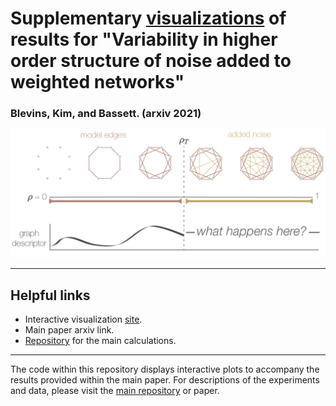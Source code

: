 # Supplementary [visualizations](https://asizemore.github.io/noise_and_tda_supplement/) of results for "Variability in higher order structure of noise added to weighted networks" 
### Blevins, Kim, and Bassett. (arxiv 2021)

![By first adding model edges, then edges at random, we can ask how the added noise affects a given graph descriptor.](./images/repository_figures_added_noise.png)

------

## Helpful links
- Interactive visualization [site](https://asizemore.github.io/noise_and_tda_supplement/).
- Main paper arxiv link.
- [Repository](https://github.com/asizemore/Noise_and_TDA) for the main calculations.


---

The code within this repository displays interactive plots to accompany the results provided within the main paper. For descriptions of the experiments and data, please visit the [main repository](https://github.com/asizemore/Noise_and_TDA) or paper.